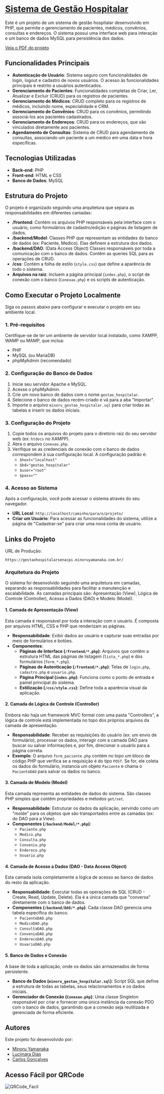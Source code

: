 # [ Sistema de Gestão Hospitalar](https://gestaohospitalarsenacpi.minoruyamanaka.com.br/)

Este é um projeto de um sistema de gestão hospitalar desenvolvido em PHP, que permite o gerenciamento de pacientes, médicos, convênios, consultas e endereços. O sistema possui uma interface web para interação e um banco de dados MySQL para persistência dos dados.

[Veja o PDF do projeto](/GESTAO%20HOSPITALAR.pdf)


## Funcionalidades Principais

* **Autenticação de Usuário**: Sistema seguro com funcionalidades de login, logout e cadastro de novos usuários. O acesso às funcionalidades principais é restrito a usuários autenticados.
* **Gerenciamento de Pacientes**: Funcionalidades completas de Criar, Ler, Atualizar e Excluir (CRUD) para os registros de pacientes.
* **Gerenciamento de Médicos**: CRUD completo para os registros de médicos, incluindo nome, especialidade e CRM.
* **Gerenciamento de Convênios**: CRUD para os convênios, permitindo associá-los aos pacientes cadastrados.
* **Gerenciamento de Endereços**: CRUD para os endereços, que são vinculados diretamente aos pacientes.
* **Agendamento de Consultas**: Sistema de CRUD para agendamento de consultas, associando um paciente a um médico em uma data e hora específicas.

## Tecnologias Utilizadas

* **Back-end**: PHP
* **Front-end**: HTML e CSS
* **Banco de Dados**: MySQL

## Estrutura do Projeto

O projeto é organizado seguindo uma arquitetura que separa as responsabilidades em diferentes camadas:

* **/frontend**: Contém os arquivos PHP responsáveis pela interface com o usuário, como formulários de cadastro/edição e páginas de listagem de dados.
* **/backend/Model**: Classes PHP que representam as entidades do banco de dados (ex: Paciente, Medico). Elas definem a estrutura dos dados.
* **/backend/DAO**: (Data Access Object) Classes responsáveis por toda a comunicação com o banco de dados. Contêm as queries SQL para as operações de CRUD.
* **/css**: Contém a folha de estilo (`style.css`) que define a aparência de todo o sistema.
* **Arquivos na raiz**: Incluem a página principal (`index.php`), o script de conexão com o banco (`Conexao.php`) e os scripts de autenticação.

## Como Executar o Projeto Localmente

Siga os passos abaixo para configurar e executar o projeto em seu ambiente local.

### 1. Pré-requisitos
Certifique-se de ter um ambiente de servidor local instalado, como XAMPP, WAMP ou MAMP, que inclua:
* PHP
* MySQL (ou MariaDB)
* phpMyAdmin (recomendado)

### 2. Configuração do Banco de Dados
1.  Inicie seu servidor Apache e MySQL.
2.  Acesse o phpMyAdmin.
3.  Crie um novo banco de dados com o nome `gestao_hospitalar`.
4.  Selecione o banco de dados recém-criado e vá para a aba "Importar".
5.  Importe o arquivo `minoru_gestao_hospitalar.sql` para criar todas as tabelas e inserir os dados iniciais.

### 3. Configuração do Projeto
1.  Copie todos os arquivos do projeto para o diretório raiz do seu servidor web (ex: `htdocs` no XAMPP).
2.  Abra o arquivo `Conexao.php`.
3.  Verifique se as credenciais de conexão com o banco de dados correspondem à sua configuração local. A configuração padrão é:
    * `$host="localhost"`
    * `$bd="gestao_hospitalar"`
    * `$user="root"`
    * `$pass=""`

### 4. Acesso ao Sistema
Após a configuração, você pode acessar o sistema através do seu navegador.

* **URL Local**: `http://localhost/caminho/para/o/projeto/`
* **Criar um Usuário**: Para acessar as funcionalidades do sistema, utilize a página de "Cadastrar-se" para criar uma nova conta de usuário.

## Links do Projeto

URL de Produção: 
````
https://gestaohospitalarsenacpi.minoruyamanaka.com.br/
````


### Arquitetura do Projeto

O sistema foi desenvolvido seguindo uma arquitetura em camadas, separando as responsabilidades para facilitar a manutenção e escalabilidade. As camadas principais são: Apresentação (View), Lógica de Controle (Controller), Acesso a Dados (DAO) e Modelo (Model).

#### 1\. Camada de Apresentação (View)

Esta camada é responsável por toda a interação com o usuário. É composta por arquivos HTML, CSS e PHP que renderizam as páginas.

  * **Responsabilidade**: Exibir dados ao usuário e capturar suas entradas por meio de formulários e botões.
  * **Componentes**:
      * **Páginas de Interface (`/frontend/*.php`)**: Arquivos que contêm a estrutura HTML das páginas de listagem (`lista_*.php`) e dos formulários (`form_*.php`).
      * **Páginas de Autenticação (`/frontend/*.php`)**: Telas de `login.php`, `cadastro.php` e `usuario.php`.
      * **Página Principal (`index.php`)**: Funciona como o ponto de entrada e painel principal do sistema.
      * **Estilização (`/css/style.css`)**: Define toda a aparência visual da aplicação.

#### 2\. Camada de Lógica de Controle (Controller)

Embora não haja um framework MVC formal com uma pasta "Controllers", a lógica de controle está implementada no topo dos próprios arquivos da camada de apresentação.

  * **Responsabilidade**: Receber as requisições do usuário (ex: um envio de formulário), processar os dados, interagir com a camada DAO para buscar ou salvar informações e, por fim, direcionar o usuário para a página correta.
  * **Exemplo**: O arquivo `form_paciente.php` contém no topo um bloco de código PHP que verifica se a requisição é do tipo `POST`. Se for, ele coleta os dados do formulário, instancia um objeto `Paciente` e chama o `PacienteDAO` para salvar os dados no banco.

#### 3\. Camada de Modelo (Model)

Esta camada representa as entidades de dados do sistema. São classes PHP simples que contêm propriedades e métodos `get/set`.

  * **Responsabilidade**: Estruturar os dados da aplicação, servindo como um "molde" para os objetos que são transportados entre as camadas (ex: do DAO para a View).
  * **Componentes (`/backend/Model/*.php`)**:
      * `Paciente.php`
      * `Medico.php`
      * `Consulta.php`
      * `Convenio.php`
      * `Endereco.php`
      * `Usuario.php`

#### 4\. Camada de Acesso a Dados (DAO - Data Access Object)

Esta camada isola completamente a lógica de acesso ao banco de dados do resto da aplicação.

  * **Responsabilidade**: Executar todas as operações de SQL (CRUD - Create, Read, Update, Delete). Ela é a única camada que "conversa" diretamente com o banco de dados.
  * **Componentes (`/backend/DAO/*.php`)**: Cada classe DAO gerencia uma tabela específica do banco.
      * `PacienteDAO.php`
      * `MedicoDAO.php`
      * `ConsultaDAO.php`
      * `ConvenioDAO.php`
      * `EnderecoDAO.php`
      * `UsuarioDAO.php`

#### 5\. Banco de Dados e Conexão

A base de toda a aplicação, onde os dados são armazenados de forma persistente.

  * **Banco de Dados (`minoru_gestao_hospitalar.sql`)**: Script SQL que define a estrutura de todas as tabelas, seus relacionamentos e os dados iniciais.
  * **Gerenciador de Conexão (`Conexao.php`)**: Uma classe Singleton responsável por criar e fornecer uma única instância da conexão PDO com o banco de dados, garantindo que a conexão seja reutilizada e gerenciada de forma eficiente.

## Autores

Este projeto foi desenvolvido por:
  
* [Minoru Yamanaka](https://minoru-yamanaka.github.io/cv/)
* [Lucimara Dias](URL_DO_PERFIL_DA_LUCIMARA)
* [Carlos Gonçalves](URL_DO_PERFIL_DO_CARLOS)


## Acesso Fácil por QRCode

![QRCode_Facil](/QRCode_Facil.png)


